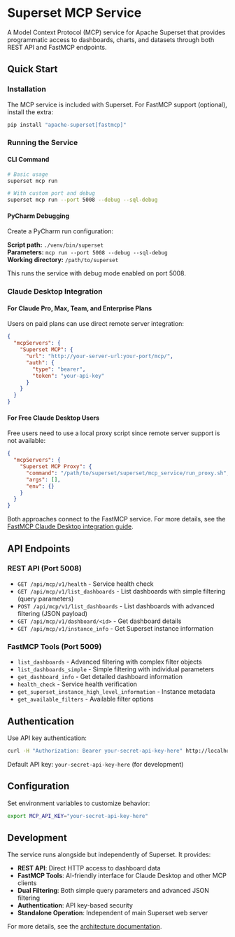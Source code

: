 # Superset MCP Service

A Model Context Protocol (MCP) service for Apache Superset that provides programmatic access to dashboards, charts, and datasets through both REST API and FastMCP endpoints.

## Quick Start

### Installation

The MCP service is included with Superset. For FastMCP support (optional), install the extra:

```bash
pip install "apache-superset[fastmcp]"
```

### Running the Service

#### CLI Command
```bash
# Basic usage
superset mcp run

# With custom port and debug
superset mcp run --port 5008 --debug --sql-debug
```

#### PyCharm Debugging
Create a PyCharm run configuration:

**Script path:** `./venv/bin/superset`  
**Parameters:** `mcp run --port 5008 --debug --sql-debug`  
**Working directory:** `/path/to/superset`

This runs the service with debug mode enabled on port 5008.

### Claude Desktop Integration

#### For Claude Pro, Max, Team, and Enterprise Plans
Users on paid plans can use direct remote server integration:

```json
{
  "mcpServers": {
    "Superset MCP": {
      "url": "http://your-server-url:your-port/mcp/",
      "auth": {
        "type": "bearer",
        "token": "your-api-key"
      }
    }
  }
}
```

#### For Free Claude Desktop Users
Free users need to use a local proxy script since remote server support is not available:

```json
{
  "mcpServers": {
    "Superset MCP Proxy": {
      "command": "/path/to/superset/superset/mcp_service/run_proxy.sh",
      "args": [],
      "env": {}
    }
  }
}
```

Both approaches connect to the FastMCP service. For more details, see the [FastMCP Claude Desktop integration guide](https://gofastmcp.com/integrations/claude-desktop).

## API Endpoints

### REST API (Port 5008)
- `GET /api/mcp/v1/health` - Service health check
- `GET /api/mcp/v1/list_dashboards` - List dashboards with simple filtering (query parameters)
- `POST /api/mcp/v1/list_dashboards` - List dashboards with advanced filtering (JSON payload)
- `GET /api/mcp/v1/dashboard/<id>` - Get dashboard details
- `GET /api/mcp/v1/instance_info` - Get Superset instance information

### FastMCP Tools (Port 5009)
- `list_dashboards` - Advanced filtering with complex filter objects
- `list_dashboards_simple` - Simple filtering with individual parameters
- `get_dashboard_info` - Get detailed dashboard information
- `health_check` - Service health verification
- `get_superset_instance_high_level_information` - Instance metadata
- `get_available_filters` - Available filter options

## Authentication

Use API key authentication:
```bash
curl -H "Authorization: Bearer your-secret-api-key-here" http://localhost:5008/api/mcp/v1/health
```

Default API key: `your-secret-api-key-here` (for development)

## Configuration

Set environment variables to customize behavior:

```bash
export MCP_API_KEY="your-secret-api-key-here"
```

## Development

The service runs alongside but independently of Superset. It provides:

- **REST API**: Direct HTTP access to dashboard data
- **FastMCP Tools**: AI-friendly interface for Claude Desktop and other MCP clients
- **Dual Filtering**: Both simple query parameters and advanced JSON filtering
- **Authentication**: API key-based security
- **Standalone Operation**: Independent of main Superset web server

For more details, see the [architecture documentation](README_ARCHITECTURE.md). 
